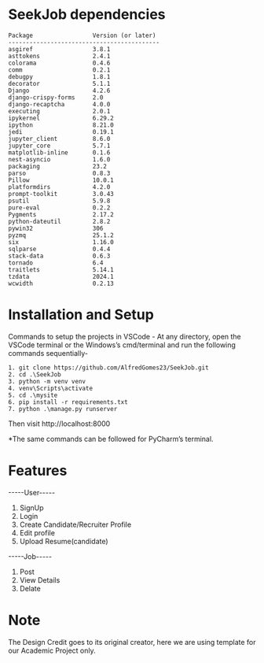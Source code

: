 # SeekJob dependencies
	
	Package                 Version (or later)
    -------------------------------------------
    asgiref                 3.8.1
    asttokens               2.4.1
    colorama                0.4.6
    comm                    0.2.1
    debugpy                 1.8.1
    decorator               5.1.1
    Django                  4.2.6
    django-crispy-forms     2.0
    django-recaptcha        4.0.0
    executing               2.0.1
    ipykernel               6.29.2
    ipython                 8.21.0
    jedi                    0.19.1
    jupyter_client          8.6.0
    jupyter_core            5.7.1
    matplotlib-inline       0.1.6
    nest-asyncio            1.6.0
    packaging               23.2
    parso                   0.8.3
    Pillow                  10.0.1
    platformdirs            4.2.0
    prompt-toolkit          3.0.43
    psutil                  5.9.8
    pure-eval               0.2.2
    Pygments                2.17.2
    python-dateutil         2.8.2
    pywin32                 306
    pyzmq                   25.1.2
    six                     1.16.0
    sqlparse                0.4.4
    stack-data              0.6.3
    tornado                 6.4
    traitlets               5.14.1
    tzdata                  2024.1
    wcwidth                 0.2.13



#   Installation and Setup
Commands to setup the projects in VSCode -
At any directory, open the VSCode terminal or the Windows’s cmd/terminal and run the following commands sequentially-

    1. git clone https://github.com/AlfredGomes23/SeekJob.git
    2. cd .\SeekJob
    3. python -m venv venv
    4. venv\Scripts\activate
    5. cd .\mysite
    6. pip install -r requirements.txt
    7. python .\manage.py runserver
Then visit http://localhost:8000

*The same commands can be followed for PyCharm’s terminal.


# Features
-----User-----
  1.	SignUp
  2.	Login
  3.	Create Candidate/Recruiter Profile
  4.	Edit profile
  5.	Upload Resume(candidate)

-----Job-----
  1.	Post
  2.	View Details
  3.	Delate

# Note
The Design Credit goes to its original creator, here we are using  template for our Academic Project only.
